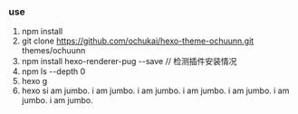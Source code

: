 ### use

1. npm install
2. git clone https://github.com/ochukai/hexo-theme-ochuunn.git themes/ochuunn
3. npm install hexo-renderer-pug --save
// 检测插件安装情况
4. npm ls --depth 0 
5. hexo g
6. hexo si am jumbo.
i am jumbo.
i am jumbo.
i am jumbo.
i am jumbo.
i am jumbo.
i am jumbo.

